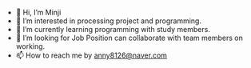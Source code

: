 - 👋 Hi, I’m Minji
- 👀 I’m interested in processing project and programming.
- 🌱 I’m currently learning programming with study members.
- 💞️ I’m looking for Job Position can collaborate with team members on working.
- 📫 How to reach me by anny8126@naver.com

<!---
carry1126/carry1126 is a ✨ special ✨ repository because its `README.md` (this file) appears on your GitHub profile.
You can click the Preview link to take a look at your changes.
--->
